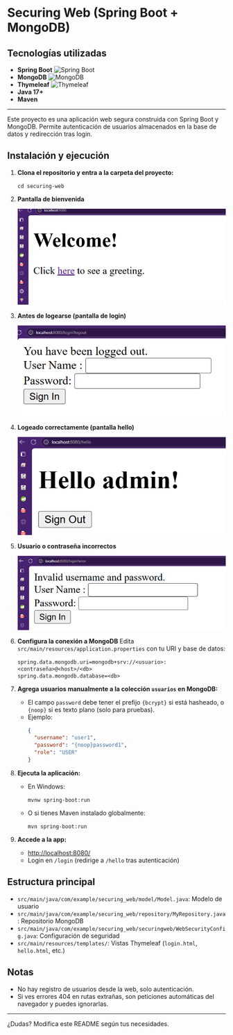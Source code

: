 # Securing Web (Spring Boot + MongoDB)


## Tecnologías utilizadas
- **Spring Boot** ![Spring Boot](https://img.shields.io/badge/Spring%20Boot-6DB33F?logo=springboot&logoColor=white)
- **MongoDB** ![MongoDB](https://img.shields.io/badge/MongoDB-47A248?logo=mongodb&logoColor=white)
- **Thymeleaf** ![Thymeleaf](https://img.shields.io/badge/Thymeleaf-005F0F?logo=thymeleaf&logoColor=white)
- **Java 17+**
- **Maven**

---

Este proyecto es una aplicación web segura construida con Spring Boot y MongoDB. Permite autenticación de usuarios almacenados en la base de datos y redirección tras login.

## Instalación y ejecución

1. **Clona el repositorio y entra a la carpeta del proyecto:**
   ```
   cd securing-web
   ```

2. **Pantalla de bienvenida**

   ![Pantalla de bienvenida](image-1.png)

3. **Antes de logearse (pantalla de login)**

   ![Pantalla de login](image.png)

4. **Logeado correctamente (pantalla hello)**

   ![Pantalla hello](image-2.png)

5. **Usuario o contraseña incorrectos**

   ![Usuario incorrecto](image-3.png)

6. **Configura la conexión a MongoDB**
   Edita `src/main/resources/application.properties` con tu URI y base de datos:
   ```properties
   spring.data.mongodb.uri=mongodb+srv://<usuario>:<contraseña>@<host>/<db>
   spring.data.mongodb.database=<db>
   ```

7. **Agrega usuarios manualmente a la colección `usuarios` en MongoDB:**
   - El campo `password` debe tener el prefijo `{bcrypt}` si está hasheado, o `{noop}` si es texto plano (solo para pruebas).
   - Ejemplo:
     ```json
     {
       "username": "user1",
       "password": "{noop}password1",
       "role": "USER"
     }
     ```

8. **Ejecuta la aplicación:**
   - En Windows:
     ```
     mvnw spring-boot:run
     ```
   - O si tienes Maven instalado globalmente:
     ```
     mvn spring-boot:run
     ```

9. **Accede a la app:**
   - [http://localhost:8080/](http://localhost:8080/)
   - Login en `/login` (redirige a `/hello` tras autenticación)

## Estructura principal
- `src/main/java/com/example/securing_web/model/Model.java`: Modelo de usuario
- `src/main/java/com/example/securing_web/repository/MyRepository.java`: Repositorio MongoDB
- `src/main/java/com/example/securing_web/securingweb/WebSecurityConfig.java`: Configuración de seguridad
- `src/main/resources/templates/`: Vistas Thymeleaf (`login.html`, `hello.html`, etc.)

## Notas
- No hay registro de usuarios desde la web, solo autenticación.
- Si ves errores 404 en rutas extrañas, son peticiones automáticas del navegador y puedes ignorarlas.

---

¿Dudas? Modifica este README según tus necesidades.
